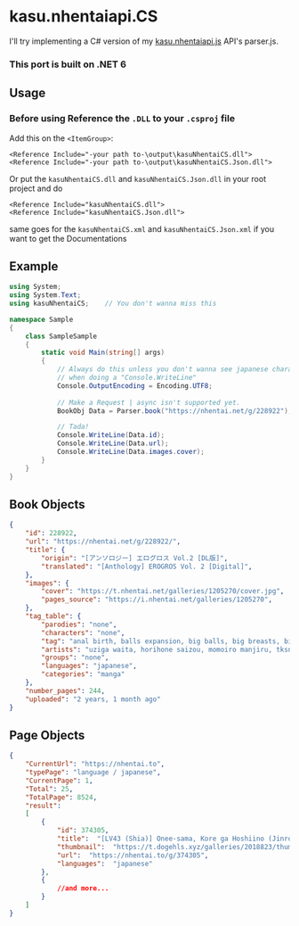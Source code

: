 # kasu.nhentaiapi.CS

I'll try implementing a C# version of my [kasu.nhentaiapi.js](https://github.com/IchimakiKasura/kasu.nhentaiapi.js) API's parser.js.

### **This port is built on .NET 6**

## Usage

### Before using Reference the `.DLL` to your `.csproj` file
Add this on the `<ItemGroup>`:<br/>
```csproj
<Reference Include="-your path to-\output\kasuNhentaiCS.dll">
<Reference Include="-your path to-\output\kasuNhentaiCS.Json.dll">
```
Or put the `kasuNhentaiCS.dll` and `kasuNhentaiCS.Json.dll` in your root project and do
```csproj
<Reference Include="kasuNhentaiCS.dll">
<Reference Include="kasuNhentaiCS.Json.dll">
```
same goes for the `kasuNhentaiCS.xml` and `kasuNhentaiCS.Json.xml` if you want to get the Documentations

## Example
```cs
using System;
using System.Text;
using kasuNhentaiCS;    // You don't wanna miss this

namespace Sample
{
    class SampleSample
    {
        static void Main(string[] args)
        {
            // Always do this unless you don't wanna see japanese characters will go "????"
            // when doing a "Console.WriteLine"
            Console.OutputEncoding = Encoding.UTF8;
            
            // Make a Request | async isn't supported yet.
            BookObj Data = Parser.book("https://nhentai.net/g/228922");

            // Tada!
            Console.WriteLine(Data.id);
            Console.WriteLine(Data.url);
            Console.WriteLine(Data.images.cover);
        }
    }
}

```

## Book Objects 
```json
{
    "id": 228922,
    "url": "https://nhentai.net/g/228922/",
    "title": { 
        "origin": "[アンソロジー] エログロス Vol.2 [DL版]",
        "translated": "[Anthology] EROGROS Vol. 2 [Digital]",
    },
    "images": { 
        "cover": "https://t.nhentai.net/galleries/1205270/cover.jpg",
        "pages_source": "https://i.nhentai.net/galleries/1205270",
    },
    "tag_table": {
        "parodies": "none",
        "characters": "none",
        "tag": "anal birth, balls expansion, big balls, big breasts, big penis, dickgirl on male, impregnation, lactation, shotacon, transformation, abortion, ahegao, amputee, bondage, cannibalism, collar, daughter, futanari, glasses, guro, human pet, lolicon, monster girl, necrophilia, piercing, pregnant, randoseru, ryona, sister, snuff, tentacles, anthology, group, incest, birth, urethra insertion, breast expansion, multiple breasts, torture, dick growth, yaoi",
        "artists": "uziga waita, horihone saizou, momoiro manjiru, tksn, faith, zero punch, hayami kuro, ai7n, senmu",
        "groups": "none",
        "languages": "japanese",
        "categories": "manga"
    },
    "number_pages": 244,
    "uploaded": "2 years, 1 month ago"
}
```
## Page Objects
```json
{
    "CurrentUrl": "https://nhentai.to",
    "typePage": "language / japanese",
    "CurrentPage": 1,
    "Total": 25,
    "TotalPage": 8524,
    "result":
    [
        {
            "id": 374305,
            "title":  "[LV43 (Shia)] Onee-sama, Kore ga Hoshiino (Jinrou Judgement) [Digital]",
            "thumbnail":  "https://t.dogehls.xyz/galleries/2018823/thumb.jpg",
            "url":  "https://nhentai.to/g/374305",
            "languages":  "japanese"
        },
        {
            //and more...
        }
    ]
}
```
